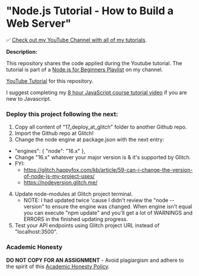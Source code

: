 # "Node.js Tutorial - How to Build a Web Server"

✅ [Check out my YouTube Channel with all of my tutorials](https://www.youtube.com/DaveGrayTeachesCode).

**Description:**

This repository shares the code applied during the Youtube tutorial. The tutorial is part of a [Node.js for Beginners Playlist](https://www.youtube.com/playlist?list=PL0Zuz27SZ-6PFkIxaJ6Xx_X46avTM1aYw) on my channel.  

[YouTube Tutorial](https://youtu.be/3ZAKY-CDKog) for this repository.

I suggest completing my [8 hour JavaScript course tutorial video](https://youtu.be/EfAl9bwzVZk) if you are new to Javascript.

### Deploy this project following the next:

1. Copy all content of "17_deploy_at_glitch" folder to another Github repo.
2. Import the Github repo at Glitch!
3. Change the node engine at package.json with the next entry:
  - "engines": { "node": "16.x" }, 
  - Change "16.x" whatever your major version is & it's supported by Glitch.
  - FYI:
    - https://glitch.happyfox.com/kb/article/59-can-i-change-the-version-of-node-js-my-project-uses/
    - https://nodeversion.glitch.me/
4. Update node-modules at Glitch project terminal.
   - NOTE: I had updated twice 'cause I didn't review the "node --version" to ensure the engine was changed. When engine isn't equal you can execute "npm update" and you'll get a lot of WARNINGS and ERRORS in the finished updating progress.
5. Test your API endpoints using Glitch project URL instead of "localhost:3500".

### Academic Honesty

**DO NOT COPY FOR AN ASSIGNMENT** - Avoid plagiargism and adhere to the spirit of this [Academic Honesty Policy](https://www.freecodecamp.org/news/academic-honesty-policy/).
